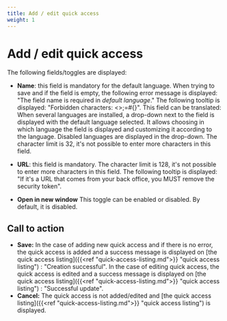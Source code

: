 ```yaml
---
title: Add / edit quick access
weight: 1
---
```


# Add / edit quick access

The following fields/toggles are displayed:

- **Name**: this field is mandatory for the default language. When trying to save and if the field is empty, the following error message is displayed: "The field name is required in _default language_." The following tooltip is displayed: "Forbidden characters: <>;=#{}". This field can be translated: When several languages are installed, a drop-down next to the field is displayed with the default language selected. It allows choosing in which language the field is displayed and customizing it according to the language. Disabled languages are displayed in the drop-down. The character limit is 32, it's not possible to enter more characters in this field.
 - **URL**: this field is mandatory. The character limit is 128, it's not possible to enter more characters in this field.
The following tooltip is displayed: "If it's a URL that comes from your back office, you MUST remove the security token".

- **Open in new window** This toggle can be enabled or disabled. By default, it is disabled.

## Call to action

- **Save:**
In the case of adding new quick access and if there is no error, the quick access is added and a success message is displayed on [the quick access listing]({{<ref "quick-access-listing.md">}} "quick access listing") : "Creation successful". In the case of editing quick access, the quick access is edited and a success message is displayed on [the quick access listing]({{<ref "quick-access-listing.md">}} "quick access listing") : "Successful update".
- **Cancel:**
The quick access is not added/edited and [the quick access listing]({{<ref "quick-access-listing.md">}} "quick access listing") is displayed.
